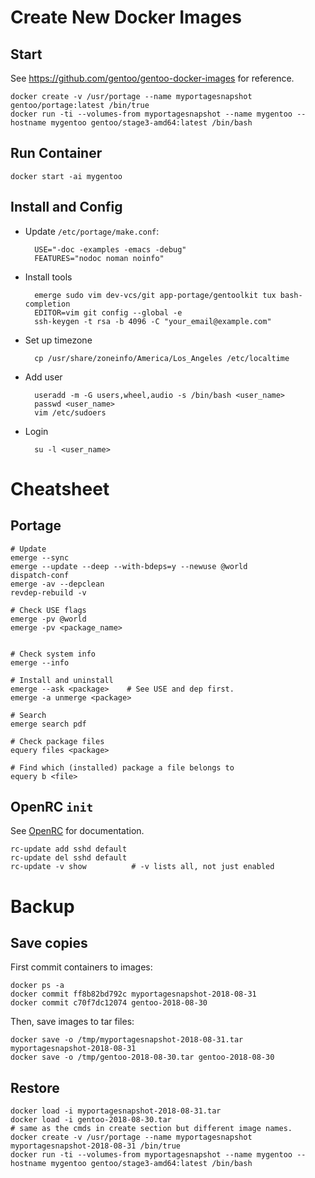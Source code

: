 
# Create New Docker Images

## Start

See https://github.com/gentoo/gentoo-docker-images for reference.

    docker create -v /usr/portage --name myportagesnapshot gentoo/portage:latest /bin/true
    docker run -ti --volumes-from myportagesnapshot --name mygentoo --hostname mygentoo gentoo/stage3-amd64:latest /bin/bash

## Run Container

    docker start -ai mygentoo

## Install and Config

- Update `/etc/portage/make.conf`:

        USE="-doc -examples -emacs -debug"
        FEATURES="nodoc noman noinfo"

- Install tools

        emerge sudo vim dev-vcs/git app-portage/gentoolkit tux bash-completion
        EDITOR=vim git config --global -e
        ssh-keygen -t rsa -b 4096 -C "your_email@example.com"


- Set up timezone

        cp /usr/share/zoneinfo/America/Los_Angeles /etc/localtime

- Add user

        useradd -m -G users,wheel,audio -s /bin/bash <user_name>
        passwd <user_name>
        vim /etc/sudoers

- Login

        su -l <user_name>

# Cheatsheet

## Portage

    # Update
    emerge --sync
    emerge --update --deep --with-bdeps=y --newuse @world
    dispatch-conf
    emerge -av --depclean
    revdep-rebuild -v

    # Check USE flags
    emerge -pv @world
    emerge -pv <package_name>


    # Check system info
    emerge --info

    # Install and uninstall
    emerge --ask <package>    # See USE and dep first.
    emerge -a unmerge <package>

    # Search
    emerge search pdf

    # Check package files
    equery files <package>

    # Find which (installed) package a file belongs to
    equery b <file>

## OpenRC `init`

See [OpenRC](https://wiki.gentoo.org/wiki/OpenRC) for documentation.

    rc-update add sshd default
    rc-update del sshd default
    rc-update -v show          # -v lists all, not just enabled

# Backup

## Save copies

First commit containers to images:

    docker ps -a
    docker commit ff8b82bd792c myportagesnapshot-2018-08-31
    docker commit c70f7dc12074 gentoo-2018-08-30

Then, save images to tar files:

    docker save -o /tmp/myportagesnapshot-2018-08-31.tar myportagesnapshot-2018-08-31
    docker save -o /tmp/gentoo-2018-08-30.tar gentoo-2018-08-30

## Restore

    docker load -i myportagesnapshot-2018-08-31.tar
    docker load -i gentoo-2018-08-30.tar
    # same as the cmds in create section but different image names.
    docker create -v /usr/portage --name myportagesnapshot myportagesnapshot-2018-08-31 /bin/true
    docker run -ti --volumes-from myportagesnapshot --name mygentoo --hostname mygentoo gentoo/stage3-amd64:latest /bin/bash
